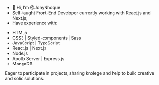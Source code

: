 - 👋 Hi, I’m @JonyNhoque
- Self-taught Front-End Developer currently working with React.js and Next.js;
- Have experience with: 

* HTML5
* CSS3 | Styled-components | Sass
* JavaScript | TypeScript
* React.js | Next.js
* Node.js
* Apollo Server | Express.js
* MongoDB 

Eager to participate in projects, sharing knolege and help to build creative and solid solutions.

<!---
JonyNhoque/JonyNhoque is a ✨ special ✨ repository because its `README.md` (this file) appears on your GitHub profile.
You can click the Preview link to take a look at your changes.
--->
